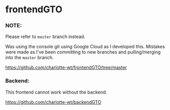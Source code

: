 # frontendGTO

### NOTE:
Please refer to `master` branch instead.

Was using the console git using Google Cloud as I developed this.
Mistakes were made as I've been committing to new branches and pulling/merging into the `master` branch.

https://github.com/charlotte-wt/frontendGTO/tree/master



### Backend:

This frontend cannot work without the backend.

https://github.com/charlotte-wt/backendGTO
